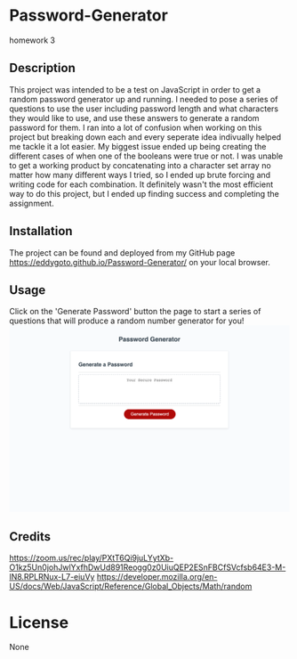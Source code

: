 # Password-Generator

homework 3

## Description

This project was intended to be a test on JavaScript in order to get a random password generator up and running. I needed to pose a series of questions to use the user including password length and what characters they would like to use, and use these answers to generate a random password for them.
I ran into a lot of confusion when working on this project but breaking down each and every seperate idea indivually helped me tackle it a lot easier. My biggest issue ended up being creating the different cases of when one of the booleans were true or not. I was unable to get a working product by concatenating into a character set array no matter how many different ways I tried, so I ended up brute forcing and writing code for each combination. It definitely wasn't the most efficient way to do this project, but I ended up finding success and completing the assignment.

## Installation

The project can be found and deployed from my GitHub page https://eddygoto.github.io/Password-Generator/ on your local browser.

## Usage

Click on the 'Generate Password' button the page to start a series of questions that will produce a random number generator for you!
![Screenshot](/Assets/eddygoto.github.io_Password-Generator_.png)

## Credits

https://zoom.us/rec/play/PXtT6Qi9juLYytXb-O1kz5Un0johJwlYxfhDwUd891Reogg0z0UiuQEP2ESnFBCfSVcfsb64E3-M-lN8.RPLRNux-L7-eiuVy
https://developer.mozilla.org/en-US/docs/Web/JavaScript/Reference/Global_Objects/Math/random

# License

None
